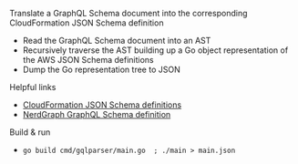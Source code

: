 Translate a GraphQL Schema document into the corresponding CloudFormation JSON Schema definition
- Read the GraphQL Schema document into an AST
- Recursively traverse the AST building up a Go object representation of the AWS JSON Schema definitions
- Dump the Go representation tree to JSON

Helpful links
- [CloudFormation JSON Schema definitions](https://github.com/aws-cloudformation/cloudformation-cli/tree/master/src/rpdk/core/data/schema)
- [NerdGraph GraphQL Schema definition](schema.graphql)

Build & run
- `go build cmd/gqlparser/main.go  ; ./main > main.json`